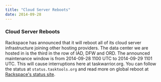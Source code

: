 ```yaml
---
title: "Cloud Server Reboots"
date: 2014-09-28
---
```


### Cloud Server Reboots 

Rackspace has announced that it will reboot all of its cloud server infrastructure joining other hosting providers.
The data center we are hosted in is the third in the row of IAD, DFW and ORD.
The announced maintenance window is from 2014-09-28 1100 UTC to 2014-09-29 1101 UTC.
This will cause interruptions here at taskwarrior.org.
You can follow the status at `status.tasktools.org`
and read more on global reboot at [Rackspace's status site](https://status.rackspace.com).
